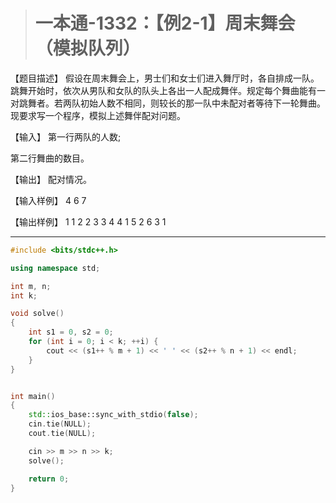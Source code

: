 > # 一本通-1332：【例2-1】周末舞会（模拟队列）

【题目描述】
假设在周末舞会上，男士们和女士们进入舞厅时，各自排成一队。跳舞开始时，依次从男队和女队的队头上各出一人配成舞伴。规定每个舞曲能有一对跳舞者。若两队初始人数不相同，则较长的那一队中未配对者等待下一轮舞曲。现要求写一个程序，模拟上述舞伴配对问题。

【输入】
第一行两队的人数;

第二行舞曲的数目。

【输出】
配对情况。

【输入样例】
4 6
7

【输出样例】
1 1
2 2
3 3
4 4
1 5
2 6
3 1

-------

```c++
#include <bits/stdc++.h>

using namespace std;

int m, n;
int k;

void solve()
{
	int s1 = 0, s2 = 0;
	for (int i = 0; i < k; ++i) {
		cout << (s1++ % m + 1) << ' ' << (s2++ % n + 1) << endl;
	}
}


int main()
{
	std::ios_base::sync_with_stdio(false);
	cin.tie(NULL);
	cout.tie(NULL);

	cin >> m >> n >> k;
	solve();

	return 0;
}
```

